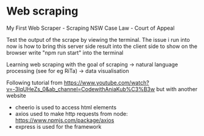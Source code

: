 # Web scraping

My First Web Scraper - Scraping NSW Case Law - Court of Appeal

Test the output of the scrape by viewing the terminal. The issue i run into now is how to bring this server side result into the client side to show on the browser
write "npm run start" into the terminal

Learning web scraping with the goal of scraping -> natural language processing (see for eg RiTa) -> data visualisation

Following tutorial from https://www.youtube.com/watch?v=-3lqUHeZs_0&ab_channel=CodewithAniaKub%C3%B3w but with another website

- cheerio is used to access html elements
- axios used to make http requests from node: https://www.npmjs.com/package/axios
- express is used for the framework